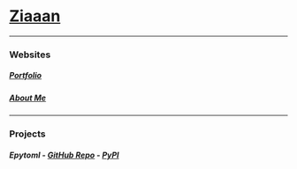 # [Ziaaan](https://z1aaan.github.io/Z1aaan/)

---

### Websites

##### [Portfolio](https://z1aaan.github.io)

##### [About Me](https://z1aaan.github.io/Z/index.html)

---

### Projects

##### Epytoml - [GitHub Repo](https://github.com/Z1aaan/Epytoml) - [PyPI](https://pypi.org/project/Epytoml/)
